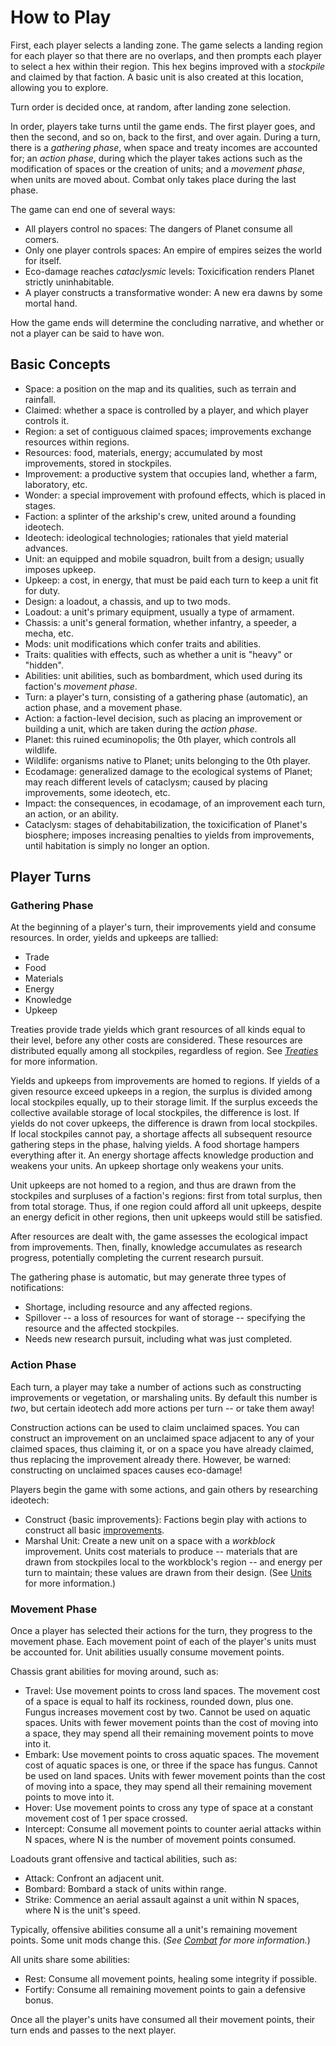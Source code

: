 # How to Play

First, each player selects a landing zone. The game selects a landing region for each player so that there are no overlaps, and then prompts each player to select a hex within their region. This hex begins improved with a *stockpile* and claimed by that faction. A basic unit is also created at this location, allowing you to explore.

Turn order is decided once, at random, after landing zone selection.

In order, players take turns until the game ends. The first player goes, and then the second, and so on, back to the first, and over again. During a turn, there is a *gathering phase*, when space and treaty incomes are accounted for; an *action phase*, during which the player takes actions such as the modification of spaces or the creation of units; and a *movement phase*, when units are moved about. Combat only takes place during the last phase.

The game can end one of several ways:

- All players control no spaces: The dangers of Planet consume all comers.
- Only one player controls spaces: An empire of empires seizes the world for itself.
- Eco-damage reaches *cataclysmic* levels: Toxicification renders Planet strictly uninhabitable.
- A player constructs a transformative wonder: A new era dawns by some mortal hand.

How the game ends will determine the concluding narrative, and whether or not a player can be said to have won.

## Basic Concepts

- Space: a position on the map and its qualities, such as terrain and rainfall.
- Claimed: whether a space is controlled by a player, and which player controls it.
- Region: a set of contiguous claimed spaces; improvements exchange resources within regions.
- Resources: food, materials, energy; accumulated by most improvements, stored in stockpiles.
- Improvement: a productive system that occupies land, whether a farm, laboratory, etc.
- Wonder: a special improvement with profound effects, which is placed in stages.
- Faction: a splinter of the arkship's crew, united around a founding ideotech.
- Ideotech: ideological technologies; rationales that yield material advances.
- Unit: an equipped and mobile squadron, built from a design; usually imposes upkeep.
- Upkeep: a cost, in energy, that must be paid each turn to keep a unit fit for duty.
- Design: a loadout, a chassis, and up to two mods.
- Loadout: a unit's primary equipment, usually a type of armament.
- Chassis: a unit's general formation, whether infantry, a speeder, a mecha, etc.
- Mods: unit modifications which confer traits and abilities.
- Traits: qualities with effects, such as whether a unit is "heavy" or "hidden".
- Abilities: unit abilities, such as bombardment, which used during its faction's *movement phase*.
- Turn: a player's turn, consisting of a gathering phase (automatic), an action phase, and a movement phase.
- Action: a faction-level decision, such as placing an improvement or building a unit, which are taken during the *action phase*.
- Planet: this ruined ecuminopolis; the 0th player, which controls all wildlife.
- Wildlife: organisms native to Planet; units belonging to the 0th player.
- Ecodamage: generalized damage to the ecological systems of Planet; may reach different levels of cataclysm; caused by placing improvements, some ideotech, etc.
- Impact: the consequences, in ecodamage, of an improvement each turn, an action, or an ability.
- Cataclysm: stages of dehabitabilization, the toxicification of Planet's biosphere; imposes increasing penalties to yields from improvements, until habitation is simply no longer an option.

## Player Turns

### Gathering Phase

At the beginning of a player's turn, their improvements yield and consume resources. In order, yields and upkeeps are tallied:

- Trade
- Food
- Materials
- Energy
- Knowledge
- Upkeep

Treaties provide trade yields which grant resources of all kinds equal to their level, before any other costs are considered. These resources are distributed equally among all stockpiles, regardless of region. See [*Treaties*](./treaties.md) for more information.

Yields and upkeeps from improvements are homed to regions. If yields of a given resource exceed upkeeps in a region, the surplus is divided among local stockpiles equally, up to their storage limit. If the surplus exceeds the collective available storage of local stockpiles, the difference is lost. If yields do not cover upkeeps, the difference is drawn from local stockpiles. If local stockpiles cannot pay, a shortage affects all subsequent resource gathering steps in the phase, halving yields. A food shortage hampers everything after it. An energy shortage affects knowledge production and weakens your units. An upkeep shortage only weakens your units.

Unit upkeeps are not homed to a region, and thus are drawn from the stockpiles and surpluses of a faction's regions: first from total surplus, then from total storage. Thus, if one region could afford all unit upkeeps, despite an energy deficit in other regions, then unit upkeeps would still be satisfied.

After resources are dealt with, the game assesses the ecological impact from improvements. Then, finally, knowledge accumulates as research progress, potentially completing the current research pursuit.

The gathering phase is automatic, but may generate three types of notifications:

- Shortage, including resource and any affected regions.
- Spillover -- a loss of resources for want of storage -- specifying the resource and the affected stockpiles.
- Needs new research pursuit, including what was just completed.

### Action Phase

Each turn, a player may take a number of actions such as constructing improvements or vegetation, or marshaling units. By default this number is *two*, but certain ideotech add more actions per turn -- or take them away!

Construction actions can be used to claim unclaimed spaces. You can construct an improvement on an unclaimed space adjacent to any of your claimed spaces, thus claiming it, or on a space you have already claimed, thus replacing the improvement already there. However, be warned: constructing on unclaimed spaces causes eco-damage!

Players begin the game with some actions, and gain others by researching ideotech:

- Construct {basic improvements}: Factions begin play with actions to construct all basic [improvements](./improvements.md).
- Marshal Unit: Create a new unit on a space with a *workblock* improvement. Units cost materials to produce -- materials that are drawn from stockpiles local to the workblock's region -- and energy per turn to maintain; these values are drawn from their design. (See [Units](./units.md) for more information.)

### Movement Phase

Once a player has selected their actions for the turn, they progress to the movement phase. Each movement point of each of the player's units must be accounted for. Unit abilities usually consume movement points.

Chassis grant abilities for moving around, such as:

- Travel: Use movement points to cross land spaces. The movement cost of a space is equal to half its rockiness, rounded down, plus one. Fungus increases movement cost by two. Cannot be used on aquatic spaces. Units with fewer movement points than the cost of moving into a space, they may spend all their remaining movement points to move into it.
- Embark: Use movement points to cross aquatic spaces. The movement cost of aquatic spaces is one, or three if the space has fungus. Cannot be used on land spaces. Units with fewer movement points than the cost of moving into a space, they may spend all their remaining movement points to move into it.
- Hover: Use movement points to cross any type of space at a constant movement cost of 1 per space crossed.
- Intercept: Consume all movement points to counter aerial attacks within N spaces, where N is the number of movement points consumed.

Loadouts grant offensive and tactical abilities, such as:

- Attack: Confront an adjacent unit.
- Bombard: Bombard a stack of units within range.
- Strike: Commence an aerial assault against a unit within N spaces, where N is the unit's speed.

Typically, offensive abilities consume all a unit's remaining movement points. Some unit mods change this. (*See [Combat](./combat.md) for more information.*)

All units share some abilities:

- Rest: Consume all movement points, healing some integrity if possible.
- Fortify: Consume all remaining movement points to gain a defensive bonus.

Once all the player's units have consumed all their movement points, their turn ends and passes to the next player.